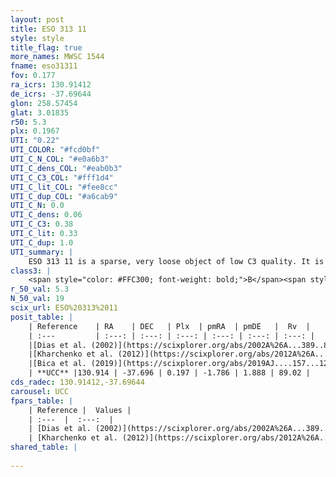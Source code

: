 ```yaml
---
layout: post
title: ESO 313 11
style: style
title_flag: true
more_names: MWSC 1544
fname: eso31311
fov: 0.177
ra_icrs: 130.91412
de_icrs: -37.69644
glon: 258.57454
glat: 3.01835
r50: 5.3
plx: 0.1967
UTI: "0.22"
UTI_COLOR: "#fcd0bf"
UTI_C_N_COL: "#e0a6b3"
UTI_C_dens_COL: "#eab0b3"
UTI_C_C3_COL: "#fff1d4"
UTI_C_lit_COL: "#fee8cc"
UTI_C_dup_COL: "#a6cab9"
UTI_C_N: 0.0
UTI_C_dens: 0.06
UTI_C_C3: 0.38
UTI_C_lit: 0.33
UTI_C_dup: 1.0
UTI_summary: |
    ESO 313 11 is a sparse, very loose object of low C3 quality. It is poorly studied in the literature, with no articles listed in the last 6 years.<br><br><span style="color: #99180f; font-weight: bold;">Warning: </span>contains less than 25 stars with <i>P>0.5</i> estimated.
class3: |
    <span style="color: #FFC300; font-weight: bold;">B</span><span style="color: red; font-weight: bold;">C</span>
r_50_val: 5.3
N_50_val: 19
scix_url: ESO%20313%2011
posit_table: |
    | Reference    | RA    | DEC   | Plx  | pmRA  | pmDE   |  Rv  |
    | :---         | :---: | :---: | :---: | :---: | :---: | :---: |
    |[Dias et al. (2002)](https://scixplorer.org/abs/2002A%26A...389..871D) | 130.929 | -37.713 | -- | -5.0 | -1.6 | -- |
    |[Kharchenko et al. (2012)](https://scixplorer.org/abs/2012A%26A...543A.156K) | 130.929 | -37.7 | -- | -3.7 | 5.59 | -- |
    |[Bica et al. (2019)](https://scixplorer.org/abs/2019AJ....157...12B) | 130.923 | -37.709 | -- | -- | -- | -- |
    | **UCC** |130.914 | -37.696 | 0.197 | -1.786 | 1.888 | 89.02 | 
cds_radec: 130.91412,-37.69644
carousel: UCC
fpars_table: |
    | Reference |  Values |
    | :---  |  :---:  |
    | [Dias et al. (2002)](https://scixplorer.org/abs/2002A%26A...389..871D) | `E(B-V)=0.19, Dist=3708.0, Age=9.45` |
    | [Kharchenko et al. (2012)](https://scixplorer.org/abs/2012A%26A...543A.156K) | `e_bv=0.333, distance=3010, log_age=9.5` |
shared_table: |
    
---
```

